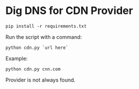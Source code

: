# Dig DNS for CDN Provider

```pip install -r requirements.txt```

Run the script with a command:

```python cdn.py `url here` ```

Example:

```python cdn.py cnn.com```

Provider is not always found.